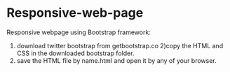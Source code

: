 Responsive-web-page
===================

Responsive webpage using Bootstrap framework:

1) download twitter bootstrap from getbootstrap.co
2)copy the HTML and CSS in the downloaded bootstrap folder.
3) save the HTML file by name.html and open it by any of your browser.

